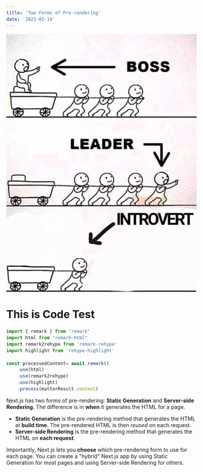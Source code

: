 ```yaml
---
title: 'Two Forms of Pre-rendering'
date: '2023-03-14'
---
```

![image info](./images/testPic.jpg)

# This is Code Test
```javascript
import { remark } from "remark"
import html from "remark-html"
import remark2rehype from 'remark-rehype'
import highlight from 'rehype-highlight'
  
const processedContent= await remark()
	.use(html)
	.use(remark2rehype)
	.use(highlight)
	.process(matterResult.content)
```

Next.js has two forms of pre-rendering: **Static Generation** and **Server-side Rendering**. The difference is in **when** it generates the HTML for a page.

- **Static Generation** is the pre-rendering method that generates the HTML at **build time**. The pre-rendered HTML is then _reused_ on each request.
- **Server-side Rendering** is the pre-rendering method that generates the HTML on **each request**.

Importantly, Next.js lets you **choose** which pre-rendering form to use for each page. You can create a "hybrid" Next.js app by using Static Generation for most pages and using Server-side Rendering for others.